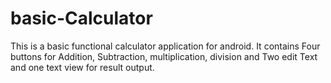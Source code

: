 # basic-Calculator
This is a basic functional calculator application for android. It contains Four buttons for Addition, Subtraction, multiplication, division and Two edit Text and one text view for result output.
